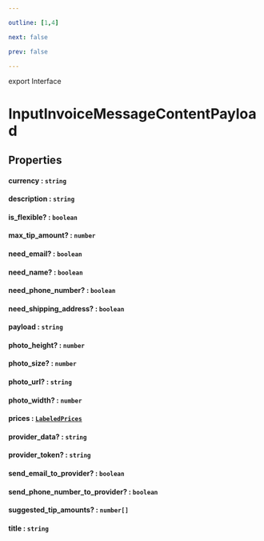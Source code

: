 ```yaml
---

outline: [1,4]

next: false

prev: false

---
```


export Interface
# InputInvoiceMessageContentPayload

## Properties

#### currency : `string`

#### description : `string`

#### is_flexible? : `boolean`

#### max_tip_amount? : `number`

#### need_email? : `boolean`

#### need_name? : `boolean`

#### need_phone_number? : `boolean`

#### need_shipping_address? : `boolean`

#### payload : `string`

#### photo_height? : `number`

#### photo_size? : `number`

#### photo_url? : `string`

#### photo_width? : `number`

#### prices : [`LabeledPrices`](../classes/LabeledPrices.md)

#### provider_data? : `string`

#### provider_token? : `string`

#### send_email_to_provider? : `boolean`

#### send_phone_number_to_provider? : `boolean`

#### suggested_tip_amounts? : `number[]`

#### title : `string`

